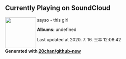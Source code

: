 ## Currently Playing on SoundCloud

[<img align="left" width="100" src="https://i1.sndcdn.com/artworks-000212158976-3lw4ad-t120x120.jpg">](https://soundcloud.com/saysooo/thisgirl)

sayso - this girl

**Albums**: undefined

Last updated at 2020. 7. 16. 오후 12:08:42

#### Generated with [20chan/github-now](https://github.com/20chan/github-now)


<!--
**20chan/20chan** is a ✨ _special_ ✨ repository because its `README.md` (this file) appears on your GitHub profile.

Here are some ideas to get you started:

- 🔭 I’m currently working on ...
- 🌱 I’m currently learning ...
- 👯 I’m looking to collaborate on ...
- 🤔 I’m looking for help with ...
- 💬 Ask me about ...
- 📫 How to reach me: ...
- 😄 Pronouns: ...
- ⚡ Fun fact: ...
-->
